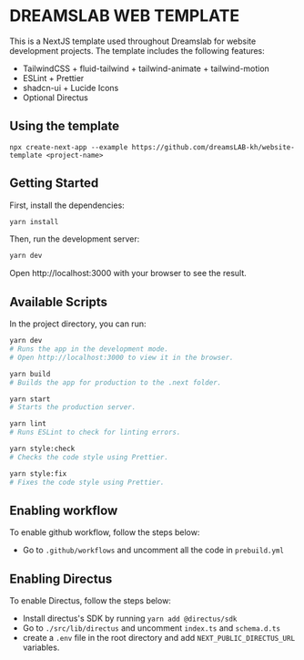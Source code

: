 # DREAMSLAB WEB TEMPLATE

This is a NextJS template used throughout Dreamslab for website development projects. The template includes the following features:

- TailwindCSS + fluid-tailwind + tailwind-animate + tailwind-motion
- ESLint + Prettier
- shadcn-ui + Lucide Icons
- Optional Directus

## Using the template

`npx create-next-app --example https://github.com/dreamsLAB-kh/website-template <project-name>`

## Getting Started

First, install the dependencies:

```sh
yarn install
```

Then, run the development server:

```sh
yarn dev
```

Open http://localhost:3000 with your browser to see the result.

## Available Scripts

In the project directory, you can run:

```sh
yarn dev
# Runs the app in the development mode.
# Open http://localhost:3000 to view it in the browser.

yarn build
# Builds the app for production to the .next folder.

yarn start
# Starts the production server.

yarn lint
# Runs ESLint to check for linting errors.

yarn style:check
# Checks the code style using Prettier.

yarn style:fix
# Fixes the code style using Prettier.
```

## Enabling workflow

To enable github workflow, follow the steps below:

- Go to `.github/workflows` and uncomment all the code in `prebuild.yml`

## Enabling Directus

To enable Directus, follow the steps below:

- Install directus's SDK by running `yarn add @directus/sdk`
- Go to `./src/lib/directus` and uncomment `index.ts` and `schema.d.ts`
- create a `.env` file in the root directory and add `NEXT_PUBLIC_DIRECTUS_URL` variables.
